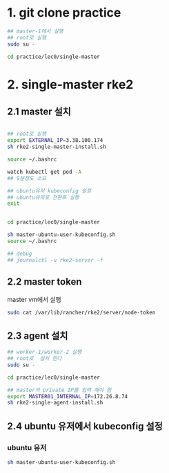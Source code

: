 # 1.  git clone practice
```bash
## master-1에서 실행
## root로 실행
sudo su -

cd practice/lec0/single-master
```

# 2. single-master rke2

## 2.1 master 설치
```bash

## root로 실행  
export EXTERNAL_IP=3.38.100.174
sh rke2-single-master-install.sh

source ~/.bashrc

watch kubectl get pod -A
## 9분정도 소요

## ubuntu유저 kubeconfig 설정
## ubuntu유저로 전환후 실행
exit


cd practice/lec0/single-master

sh master-ubuntu-user-kubeconfig.sh
source ~/.bashrc

## debug
## journalctl -u rke2-server -f
```

## 2.2 master token  

master vm에서 실행  
```sh
sudo cat /var/lib/rancher/rke2/server/node-token

```

## 2.3 agent 설치
```sh
## worker-1/worker-2 실행 
## root로  설치 한다 
sudo su -

cd practice/lec0/single-master

## master의 private IP를 입력 해야 함 
export MASTER01_INTERNAL_IP=172.26.8.74
sh rke2-single-agent-install.sh

```

## 2.4 ubuntu 유저에서 kubeconfig 설정 
### ubuntu 유저
```sh
sh master-ubuntu-user-kubeconfig.sh
```

